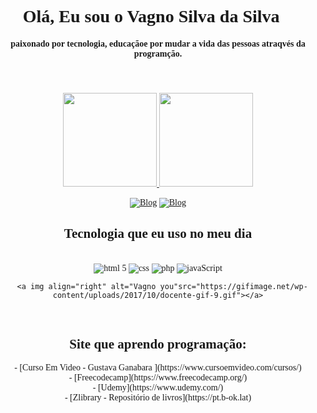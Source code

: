 <div h1 align="center" style="font-family:fantasy">
 <h1>Olá, Eu sou o Vagno Silva da Silva👋</h1>
<div h4 halign="center" style="font-family:cursive">
<h4>paixonado por tecnologia, educaçãoe por mudar a vida das pessoas atraqvés da programção.<h4><br> 
</dv></div>
<div align="center">
  <a href="https://github.com/slva643">
    <img height="150em" src="https://github-readme-stats.vercel.app/api/top-langs/?username=slva643&theme=dracula&hide_border=false&&layout=compact"/>
     <img height="150em" src="https://github-readme-stats.vercel.app/api?username=slva643&count_private=true&include_all_commits=true&show_icons=true&theme=dracula&hide_border=false&show_owner=true"/>
  </a>
</div>

[![Blog](https://img.shields.io/badge/Facebook-1877F2?style=for-the-badge&logo=facebook&logoColor=white)](https://www.facebook.com/)
[![Blog](https://img.shields.io/badge/LinkedIn-0077B5?style=for-the-badge&logo=linkedin&logoColor=white)](https://www.linkedin.com/feed/?trk=homepage-basic_google-one-tap-submit)
<div h2 halign="center" style="font-family:geogia">
<h2> Tecnologia que eu uso no meu dia</h2>
</div>
<div style="diplay: inline_block"><br/>
    <img align="center"  alt="html 5" src="https://img.shields.io/badge/HTML5-E34F26?style=for-the-badge&logo=html5&logoColor=white")>
     <img align="center" alt="css" src="https://img.shields.io/badge/CSS3-1572B6?style=for-the-badge&logo=css3&logoColor=white">
      <img align="center" alt="php" src="https://img.shields.io/badge/PHP-777BB4?style=for-the-badge&logo=php&logoColor=white">
      <img align="center" alt="javaScript" src="https://img.shields.io/badge/JavaScript-F7DF1E?style=for-the-badge&logo=javascript&logoColor=black">
 
      <a img align="right" alt="Vagno you"src="https://gifimage.net/wp-content/uploads/2017/10/docente-gif-9.gif"></a>
</div><br/>

<h2 halign="center" style="font-family:geogia">
<h2>Site que aprendo programação:</h2>
- [Curso Em Video - Gustava Ganabara ](https://www.cursoemvideo.com/cursos/)<br/>
- [Freecodecamp](https://www.freecodecamp.org/)<br/>
- [Udemy](https://www.udemy.com/)<br/>
- [Zlibrary - Repositório de livros](https://pt.b-ok.lat)<b

